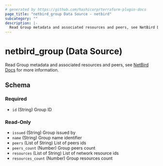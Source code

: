 ```yaml
---
# generated by https://github.com/hashicorp/terraform-plugin-docs
page_title: "netbird_group Data Source - netbird"
subcategory: ""
description: |-
  Read Group metadata and associated resources and peers, see NetBird Docs https://docs.netbird.io/how-to/manage-network-access#groups for more information.
---
```


# netbird_group (Data Source)

Read Group metadata and associated resources and peers, see [NetBird Docs](https://docs.netbird.io/how-to/manage-network-access#groups) for more information.



<!-- schema generated by tfplugindocs -->
## Schema

### Required

- `id` (String) Group ID

### Read-Only

- `issued` (String) Group issued by
- `name` (String) Group name identifier
- `peers` (List of String) List of peers ids
- `peers_count` (Number) Group peers count
- `resources` (List of String) List of network resource ids
- `resources_count` (Number) Group resources count
